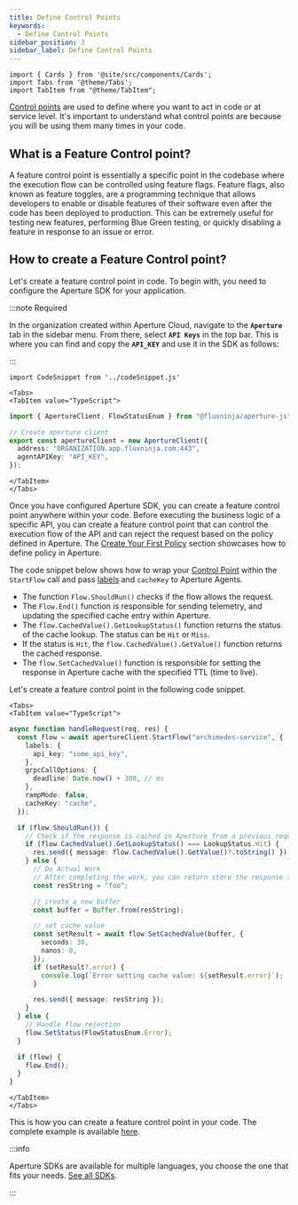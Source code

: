 ```yaml
---
title: Define Control Points
keywords:
  - Define Control Points
sidebar_position: 3
sidebar_label: Define Control Points
---
```


```mdx-code-block
import { Cards } from '@site/src/components/Cards';
import Tabs from '@theme/Tabs';
import TabItem from "@theme/TabItem";
```

[Control points][control-points] are used to define where you want to act in
code or at service level. It's important to understand what control points are
because you will be using them many times in your code.

<!-- vale off -->

## What is a Feature Control point?

<!-- vale on -->

A feature control point is essentially a specific point in the codebase where
the execution flow can be controlled using feature flags. Feature flags, also
known as feature toggles, are a programming technique that allows developers to
enable or disable features of their software even after the code has been
deployed to production. This can be extremely useful for testing new features,
performing Blue Green testing, or quickly disabling a feature in response to an
issue or error.

<!-- vale off -->

## How to create a Feature Control point?

<!-- vale on -->

Let's create a feature control point in code. To begin with, you need to
configure the Aperture SDK for your application.

:::note Required

In the organization created within Aperture Cloud, navigate to the
**`Aperture`** tab in the sidebar menu. From there, select **`API Keys`** in the
top bar. This is where you can find and copy the **`API_KEY`** and use it in the
SDK as follows:

:::

```mdx-code-block
import CodeSnippet from '../codeSnippet.js'
```

<CodeSnippet
    lang="ts"
    snippetName="clientConstructor"
 />

```mdx-code-block
<Tabs>
<TabItem value="TypeScript">
```

```typescript
import { ApertureClient, FlowStatusEnum } from "@fluxninja/aperture-js";

// Create aperture client
export const apertureClient = new ApertureClient({
  address: "ORGANIZATION.app.fluxninja.com:443",
  agentAPIKey: "API_KEY",
});
```

```mdx-code-block
</TabItem>
</Tabs>
```

Once you have configured Aperture SDK, you can create a feature control point
anywhere within your code. Before executing the business logic of a specific
API, you can create a feature control point that can control the execution flow
of the API and can reject the request based on the policy defined in Aperture.
The [Create Your First Policy](./policies/policies.md) section showcases how to
define policy in Aperture.

The code snippet below shows how to wrap your
[Control Point](/concepts/control-point.md) within the `StartFlow` call and pass
[labels](/concepts/flow-label.md) and `cacheKey` to Aperture Agents.

- The function `Flow.ShouldRun()` checks if the flow allows the request.
- The `Flow.End()` function is responsible for sending telemetry, and updating
  the specified cache entry within Aperture.
- The `flow.CachedValue().GetLookupStatus()` function returns the status of the
  cache lookup. The status can be `Hit` or `Miss`.
- If the status is `Hit`, the `flow.CachedValue().GetValue()` function returns
  the cached response.
- The `flow.SetCachedValue()` function is responsible for setting the response
  in Aperture cache with the specified TTL (time to live).

Let's create a feature control point in the following code snippet.

```mdx-code-block
<Tabs>
<TabItem value="TypeScript">
```

```typescript
async function handleRequest(req, res) {
  const flow = await apertureClient.StartFlow("archimedes-service", {
    labels: {
      api_key: "some_api_key",
    },
    grpcCallOptions: {
      deadline: Date.now() + 300, // ms
    },
    rampMode: false,
    cacheKey: "cache",
  });

  if (flow.ShouldRun()) {
    // Check if the response is cached in Aperture from a previous request
    if (flow.CachedValue().GetLookupStatus() === LookupStatus.Hit) {
      res.send({ message: flow.CachedValue().GetValue()?.toString() });
    } else {
      // Do Actual Work
      // After completing the work, you can return store the response in cache and return it, for example:
      const resString = "foo";

      // create a new buffer
      const buffer = Buffer.from(resString);

      // set cache value
      const setResult = await flow.SetCachedValue(buffer, {
        seconds: 30,
        nanos: 0,
      });
      if (setResult?.error) {
        console.log(`Error setting cache value: ${setResult.error}`);
      }

      res.send({ message: resString });
    }
  } else {
    // Handle flow rejection
    flow.SetStatus(FlowStatusEnum.Error);
  }

  if (flow) {
    flow.End();
  }
}
```

```mdx-code-block
</TabItem>
</Tabs>
```

This is how you can create a feature control point in your code. The complete
example is available
[here](https://github.com/fluxninja/aperture-js/blob/main/example/routes/use_aperture.ts).

:::info

Aperture SDKs are available for multiple languages, you choose the one that fits
your needs. [See all SDKs][sdks].

:::

<!-- vale off -->

[control-points]: /concepts/control-point.md
[sdks]: /sdk/sdk.md
